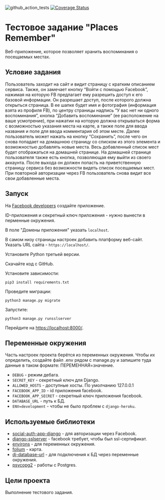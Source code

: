 ![github_action_tests](https://github.com/OttoAndrey/places_remember/workflows/github_action_tests/badge.svg)
[![Coverage Status](https://coveralls.io/repos/github/OttoAndrey/places_remember/badge.svg?branch=master)](https://coveralls.io/github/OttoAndrey/places_remember?branch=master)

# Тестовое задание "Places Remember"

Веб-приложение, которое позволяет хранить воспоминания о посещаемых местах.


## Условие задания

Пользователь заходит на сайт и видит страницу с кратким описанием сервиса. Также, он замечает
кнопку “Войти с помощью Facebook”, нажимая на которую FB предлагает ему разрешить доступ к его
базовой информации.
Он разрешает доступ, после которого должна открыться страница. В ее шапке будет имя и фотография
(информация взята из профиля FB), по центру страницы надпись “У вас нет ни одного воспоминания”,
кнопка “Добавить воспоминание” (ее расположение на ваше усмотрение), при нажатии на которую
должна открываться форма с возможностью указания места на карте, а также поле для ввода названия
и поле для ввода комментария об этом месте.
Далее пользователь может нажать на кнопку “Сохранить”, после чего он снова попадает на домашнюю
страницу со списком из этого элемента и возможностью добавлять новые места. Весь добавленный
список мест будет отображаться на домашней странице.
На домашней странице пользователя также есть кнопка, позволяющая ему выйти из своего аккаунта.
После выхода он должен попасть на приветственную страницу сервиса без возможности видеть список
посещаемых мест. При повторной авторизации через FB пользователь снова видит все свои
добавленные места.


## Запуск

На [Facebook developers](https://developers.facebook.com) создайте приложение.

ID-приложения и секретный ключ приложения - нужно вынести в перменные окружения.

В поле "Домены приложения" указать `localhost`.

В самом низу страницы настроек добавить платформу веб-сайт. Указать URL сайта - `https://localhost/`.

Установите Python третьей версии.

Скачайте код с GitHub.

Установите зависимости:

`pip3 install requirements.txt`

Проведите миграции:

`python3 manage.py migrate`

Запустите:

`python3 manage.py runsslserver`

Перейдите на [https://localhost:8000/](https://localhost:8000/).


## Переменные окружения

Часть настроек проекта берётся из переменных окружения.
Чтобы их определить, создайте файл .env рядом с manage.py 
и запишите туда данные в таком формате: ПЕРЕМЕННАЯ=значение.

* `DEBUG` - режим дебага. 
* `SECRET_KEY` - секретный ключ для Django.
* `ALLOWED_HOSTS` - доступные хосты. По умолчанию 127.0.0.1
* `FACEBOOK_APP_ID` - id приложения facebook.
* `FACEBOOK_APP_SECRET` - секретный ключ приложения facebook.
* `DATABASE_URL` - путь к БД.
* `ENV=development` - чтобы не было проблем с `django-heroku`.


## Используемые библиотеки

* [social-auth-app-django](https://pypi.org/project/social-auth-app-django/) - для авторизации через Facebook.
* [django-sslserver](https://pypi.org/project/django-sslserver/) - facebook требует, чтобы был ssl-сертификат.
* [environs](https://pypi.org/project/environs/) - для переменных окружения.
* [folium](https://pypi.org/project/folium/) - карта.
* [dj-database-url](https://pypi.org/project/dj-database-url/) - для подключения к БД через переменные окружения.
* [psycopg2](https://pypi.org/project/psycopg2/) - работы с Postgres.


## Цели проекта

Выполнение тестового задания.